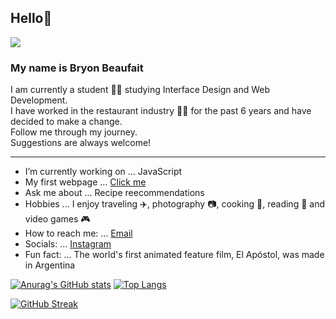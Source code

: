 ## Hello👋

![](https://komarev.com/ghpvc/?username=Bryonb88&label=Visits&color=6BC9FA&style=plastic)

### My name is Bryon Beaufait

I am currently a student :man_student: studying Interface Design and Web Development.  
I have worked in the restaurant industry :man_cook: for the past 6 years and have decided to make a change.  
Follow me through my journey.  
Suggestions are always welcome!

---

- I’m currently working on ... JavaScript
- My first webpage ... [Click me](https://about-me-bryonb88.netlify.app/)
- Ask me about ... Recipe reecommendations 
- Hobbies ... I enjoy traveling :airplane:, photography :camera:, cooking :knife:, reading :book: and video games :video_game:
- How to reach me: ... <a href="mailto:beaufaitb@gmail.com">Email</a>
- Socials: ...  [Instagram](https://www.instagram.com/bryon_beaufait/)
- Fun fact: ... The world's first animated feature film, El Apóstol, was made in Argentina

[![Anurag's GitHub stats](https://github-readme-stats.vercel.app/api?username=Bryonb88&theme=radical)](https://github.com/anuraghazra/github-readme-stats)
[![Top Langs](https://github-readme-stats.vercel.app/api/top-langs/?username=Bryonb88&theme=radical)](https://github.com/anuraghazra/github-readme-stats)

[![GitHub Streak](http://github-readme-streak-stats.herokuapp.com?user=Bryonb88&theme=radical&date_format=M%20j%5B%2C%20Y%5D)](https://git.io/streak-stats)
